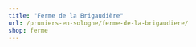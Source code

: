 ```yaml
---
title: "Ferme de la Brigaudière"
url: /pruniers-en-sologne/ferme-de-la-brigaudiere/
shop: ferme
---
```

